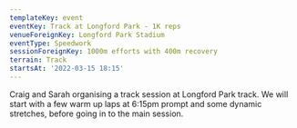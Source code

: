 ```yaml
---
templateKey: event
eventKey: Track at Longford Park - 1K reps
venueForeignKey: Longford Park Stadium
eventType: Speedwork
sessionForeignKey: 1000m efforts with 400m recovery
terrain: Track
startsAt: '2022-03-15 18:15'
---
```

Craig and Sarah organising a track session at Longford Park track. We will start with a few 
warm up laps at 6:15pm prompt and some dynamic stretches, before going in to the main session.
